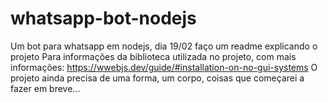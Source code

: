 # whatsapp-bot-nodejs
Um bot para whatsapp em nodejs, dia 19/02 faço um readme explicando o projeto
Para informações da biblioteca utilizada no projeto, com mais informações: https://wwebjs.dev/guide/#installation-on-no-gui-systems
O projeto ainda precisa de uma forma, um corpo, coisas que começarei a fazer em breve...
